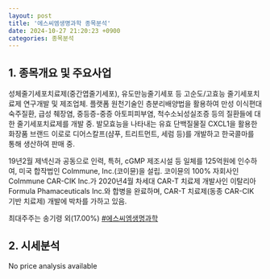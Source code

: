 ```yaml
---
layout: post
title: '에스씨엠생명과학 종목분석'
date: 2024-10-27 21:20:23 +0900
categories: 종목분석
---
```


## 1. 종목개요 및 주요사업

성체줄기세포치료제(중간엽줄기세포), 유도만능줄기세포 등 고순도/고효능 줄기세포치료제 연구개발 및 제조업체. 플랫폼 원천기술인 층분리배양법을 활용하여 만성 이식편대숙주질환, 급성 췌장염, 중등증-중증 아토피피부염, 척수소뇌성실조증 등의 질환들에 대한 줄기세포치료제를 개발 중. 발모효능을 나타내는 유효 단백질물질 CXCL1을 활용한 화장품 브랜드 이로로 디어스칼프(샴푸, 트리트먼트, 세럼 등)를 개발하고 한국콜마를 통해 생산하여 판매 중.

19년2월 제넥신과 공동으로 인력, 특허, cGMP 제조시설 등 일체를 125억원에 인수하여, 미국 합작법인 CoImmune, Inc.(코이뮨)을 설립. 코이뮨의 100% 자회사인 CoImmune CAR-CIK Inc.가 2020년4월 차세대 CAR-T 치료제 개발사인 이탈리아 Formula Phamaceuticals Inc.와 합병을 완료하며, CAR-T 치료제(동종 CAR-CIK 기반 치료제) 개발에 박차를 가하고 있음.

최대주주는 송기령 외(17.00%)
[#에스씨엠생명과학](#)

## 2. 시세분석

No price analysis available
